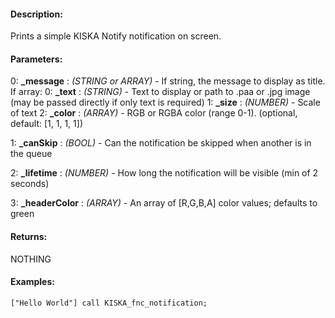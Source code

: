 #### Description:
Prints a simple KISKA Notify notification on screen.

#### Parameters:
0: **_message** : *(STRING or ARRAY)* - If string, the message to display as title.
If array:
0: **_text** : *(STRING)* - Text to display or path to .paa or .jpg
image (may be passed directly if only text is required)
1: **_size** : *(NUMBER)* - Scale of text
2: **_color** : *(ARRAY)* - RGB or RGBA color (range 0-1). (optional, default: [1, 1, 1, 1])

1: **_canSkip** : *(BOOL)* - Can the notification be skipped when another is in the queue

2: **_lifetime** : *(NUMBER)* - How long the notification will be visible (min of 2 seconds)

3: **_headerColor** : *(ARRAY)* - An array of [R,G,B,A] color values; defaults to green

#### Returns:
NOTHING

#### Examples:
```sqf
["Hello World"] call KISKA_fnc_notification;
```

